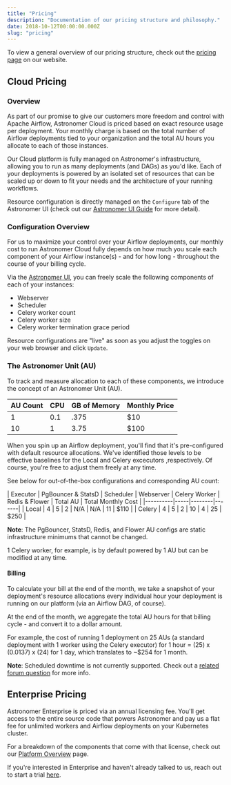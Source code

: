 ```yaml
---
title: "Pricing"
description: "Documentation of our pricing structure and philosophy."
date: 2018-10-12T00:00:00.000Z
slug: "pricing"
---
```


To view a general overview of our pricing structure, check out the [pricing page](https://www.astronomer.io/pricing/) on our website.

## Cloud Pricing

### Overview

As part of our promise to give our customers more freedom and control with Apache Airflow, Astronomer Cloud is priced based on exact resource usage per deployment. Your monthly charge is based on the total number of Airflow deployments tied to your organization and the total AU hours you allocate to each of those instances.

Our Cloud platform is fully managed on Astronomer's infrastructure, allowing you to run as many deployments (and DAGs) as you'd like. Each of your deployments is powered by an isolated set of resources that can be scaled up or down to fit your needs and the architecture of your running workflows.

Resource configuration is directly managed on the `Configure` tab of the Astronomer UI (check out our [Astronomer UI Guide](https://www.astronomer.io/docs/airflow-deployments/) for more detail).

### Configuration Overview

For us to maximize your control over your Airflow deployments, our monthly cost to run Astronomer Cloud fully depends on how much you scale each component of your Airflow instance(s) - and for how long - throughout the course of your billing cycle.

Via the [Astronomer UI](https://app.astronomer.cloud/login), you can freely scale the following components of each of your instances:

- Webserver
- Scheduler
- Celery worker count
- Celery worker size
- Celery worker termination grace period

Resource configurations are "live" as soon as you adjust the toggles on your web browser and click `Update`.

### The Astronomer Unit (AU)

To track and measure allocation to each of these components, we introduce the concept of an Astronomer Unit (AU).

| AU Count | CPU | GB of Memory | Monthly Price |
|----------|-----|--------|-------|
| 1 | 0.1 | .375 | $10 |
| 10 | 1 | 3.75 | $100


When you spin up an Airflow deployment, you'll find that it's pre-configured with default resource allocations. We've identified those levels to be effective baselines for the Local and Celery excecutors ,respectively. Of course, you're free to adjust them freely at any time.

See below for out-of-the-box configurations and corresponding AU count:

| Executor | PgBouncer & StatsD | Scheduler | Webserver | Celery Worker | Redis & Flower | Total AU | Total Monthly Cost |
|----------|-----|--------|-------|
| Local | 4 | 5 | 2 | N/A | N/A | 11 | $110 |
| Celery | 4 | 5 | 2 | 10 | 4 | 25 | $250 |

**Note**: The PgBouncer, StatsD, Redis, and Flower AU configs are static infrastructure minimums that cannot be changed.

1 Celery worker, for example, is by default powered by 1 AU but can be modified at any time.

#### Billing

To calculate your bill at the end of the month, we take a snapshot of your deployment's resource allocations every individual hour your deployment is running on our platform (via an Airflow DAG, of course).

At the end of the month, we aggregate the total AU hours for that billing cycle - and convert it to a dollar amount.

For example, the cost of running 1 deployment on 25 AUs (a standard deployment with 1 worker using the Celery executor) for 1 hour = (25) x (0.0137) x (24) for 1 day, which translates to ~$254 for 1 month.

**Note**: Scheduled downtime is not currently supported. Check out a [related forum question](https://forum.astronomer.io/t/can-i-have-scheduled-downtime/35O) for more info.

## Enterprise Pricing

Astronomer Enterprise is priced via an annual licensing fee. You'll get access to the entire source code that powers Astronomer and pay us a flat fee for unlimited workers and Airflow deployments on your Kubernetes cluster.

For a breakdown of the components that come with that license, check out our [Platform Overview](https://www.astronomer.io/docs/overview/) page.

If you're interested in Enterprise and haven't already talked to us, reach out to start a trial [here](https://www.astronomer.io/enterprise/#request).
